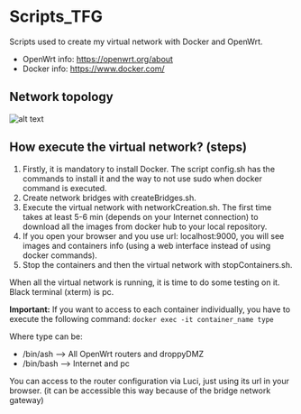 # Scripts_TFG

Scripts used to create my virtual network with Docker and OpenWrt.

- OpenWrt info: https://openwrt.org/about
- Docker info: https://www.docker.com/

## Network topology

![alt text](https://github.com/metabit1000/Scripts_TFG/blob/master/images/EstructuraRed.png?raw=true)

## How execute the virtual network? (steps)

1. Firstly, it is mandatory to install Docker. The script config.sh has the commands to install it and the way to not use sudo when docker command is executed.
2. Create network bridges with createBridges.sh.
3. Execute the virtual network with networkCreation.sh. The first time takes at least 5-6 min (depends on your Internet connection) to download all the images from docker hub to your local repository.
5. If you open your browser and you use url: localhost:9000, you will see images and containers info (using a web interface instead of using docker commands).
6. Stop the containers and then the virtual network with stopContainers.sh.

When all the virtual network is running, it is time to do some testing on it. Black terminal (xterm) is pc.

**Important:**
If you want to access to each container individually, you have to execute the following command:
``
docker exec -it container_name type
``

Where type can be:
- /bin/ash --> All OpenWrt routers and droppyDMZ 
- /bin/bash --> Internet and pc

You can access to the router configuration via Luci, just using its url in your browser. (it can be accessible this way because of the bridge network gateway)
